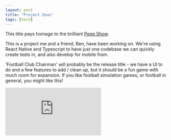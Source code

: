 ```yaml
---
layout: post
title: "Project Zeus"
tags: [tech]
---
```


This title pays homage to the brilliant <a href="http://peepshow.wikia.com/wiki/Conference">Peep Show</a>.

This is a project me and a friend, Ben, have been working on. We're using React Native and Typescript to have just one codebase we can quickly create tests in, and also develop for mobile from.

'Football Club Chairman' will probably be the release title - we have a UI to do and a few features to add / clean up, but it should be a fun game with much room for expansion. If you like football simulation games, or football in general, you might like this!

<p style="text-align: center">
<div class='embed-container'><iframe src='https://www.youtube.com/embed/7d1QztwpekM' frameborder='0' allowfullscreen></iframe></div>
</p>

